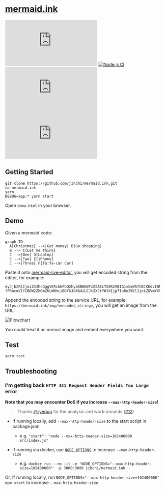 # [mermaid.ink](https://mermaid.ink)

[![GitHub](https://img.shields.io/github/license/jihchi/mermaid.ink)](./LICENSE)
[![Node.js CI](https://github.com/jihchi/mermaid.ink/workflows/Node.js%20CI/badge.svg)](https://github.com/jihchi/mermaid.ink/actions)
[![Docker Cloud Build Status](https://img.shields.io/docker/cloud/build/jihchi/mermaid.ink)](https://hub.docker.com/r/jihchi/mermaid.ink/builds)
[![Docker Pulls](https://img.shields.io/docker/pulls/jihchi/mermaid.ink)](https://hub.docker.com/r/jihchi/mermaid.ink)

## Getting Started

```
git clone https://github.com/jihchi/mermaid.ink.git
cd mermaid.ink
yarn
DEBUG=app:* yarn start
```

Open `demo.html` in your browser.

## Demo

Given a mermaid code:

```
graph TD
  A[Christmas] -->|Get money| B(Go shopping)
  B --> C{Let me think}
  C -->|One| D[Laptop]
  C -->|Two| E[iPhone]
  C -->|Three| F[fa:fa-car Car]
```

Paste it onto [mermaid-live-editor](https://mermaid-js.github.io/mermaid-live-editor), you will get encoded string from the editor, for example:

```
eyJjb2RlIjoiZ3JhcGggVERcbkFbQ2hyaXN0bWFzXSAtLT58R2V0IG1vbmV5fCBCKEdvIHNob3BwaW5nKVxuQiAtLT4gQ3tMZXQgbWUgdGhpbmt9XG5DIC0tPnxPbmV8IERbTGFwdG9wXVxuQyAtLT58VHdvfCBFW2lQaG9uZV1cbkMgLS0-fFRocmVlfCBGW2ZhOmZhLWNhciBDYXJdXG4iLCJtZXJtYWlkIjp7InRoZW1lIjoiZGVmYXVsdCJ9fQ
```

Append the encoded string to the service URL, for example: `https://mermaid.ink/img/<encoded_string>`, you will get an image from the URL:

![Flowchart](https://mermaid.ink/img/eyJjb2RlIjoiZ3JhcGggVERcbkFbQ2hyaXN0bWFzXSAtLT58R2V0IG1vbmV5fCBCKEdvIHNob3BwaW5nKVxuQiAtLT4gQ3tMZXQgbWUgdGhpbmt9XG5DIC0tPnxPbmV8IERbTGFwdG9wXVxuQyAtLT58VHdvfCBFW2lQaG9uZV1cbkMgLS0-fFRocmVlfCBGW2ZhOmZhLWNhciBDYXJdXG4iLCJtZXJtYWlkIjp7InRoZW1lIjoiZGVmYXVsdCJ9fQ)

You could treat it as normal image and embed everywhere you want.

## Test

```
yarn test
```

## Troubleshooting

### I'm getting back `HTTP 431 Request Header Fields Too Large` error

**Note that you may encounter DoS if you increase `--max-http-header-size`!**

> Thanks [@ryepup](https://github.com/ryepup) for the analysis and work-arounds ([#12](https://github.com/jihchi/mermaid.ink/issues/12))

* If running locally, add `--max-http-header-size` to the start script in package.json
  * e.g. `"start": "node --max-http-header-size=102400000 src/index.js"`

* If running via docker, use [`NODE_OPTIONS`](https://nodejs.org/api/cli.html#cli_node_options_options) to increase `--max-http-header-size`
  * e.g. `docker run --rm -it -e 'NODE_OPTIONS="--max-http-header-size=102400000"' -p 3000:3000 jihchi/mermaid.ink`

Or, If running locally, run `NODE_OPTIONS="--max-http-header-size=102400000" npm start` to increase `--max-http-header-size`

